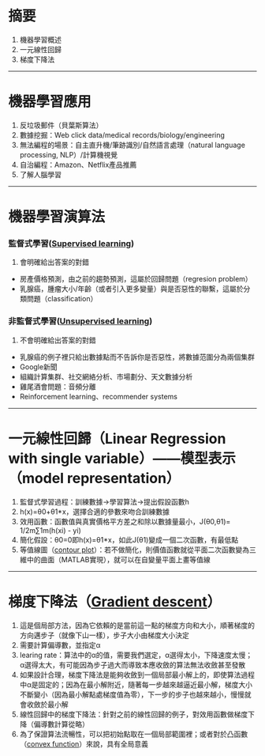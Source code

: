 # 摘要

1. 機器學習概述<br>
2. 一元線性回歸<br>
3. 梯度下降法<br>
---
# 機器學習應用

1. 反垃圾郵件（貝葉斯算法）<br>
2. 數據挖掘：Web click data/medical records/biology/engineering<br>
3. 無法編程的場景：自主直升機/筆跡識別/自然語言處理（natural language processing, NLP）/計算機視覺<br>
4. 自治編程：Amazon、Netflix產品推薦<br>
5. 了解人腦學習<br>
---
# 機器學習演算法

### 監督式學習([Supervised learning](https://zh.wikipedia.org/wiki/%E7%9B%A3%E7%9D%A3%E5%BC%8F%E5%AD%B8%E7%BF%92))

1. 會明確給出答案的對錯<br>
* 房產價格預測，由之前的趨勢預測，這屬於回歸問題（regresion problem）<br>
* 乳腺癌，腫瘤大小/年齡（或者引入更多變量）與是否惡性的聯繫，這屬於分類問題（classification）<br>

### 非監督式學習([Unsupervised learning](https://zh.wikipedia.org/wiki/%E9%9D%9E%E7%9B%A3%E7%9D%A3%E5%BC%8F%E5%AD%B8%E7%BF%92))

1. 不會明確給出答案的對錯<br>
* 乳腺癌的例子裡只給出數據點而不告訴你是否惡性，將數據范圍分為兩個集群<br>
* Google新聞<br>
* 組織計算集群、社交網絡分析、市場劃分、天文數據分析<br>
* 雞尾酒會問題：音頻分離<br>
* Reinforcement learning、recommender systems<br>
---
# 一元線性回歸（Linear Regression with single variable）——模型表示（model representation）

1. 監督式學習過程：訓練數據->學習算法->提出假設函數h<br>
2. h(x)=θ0+θ1*x，選擇合適的參數來吻合訓練數據<br>
3. 效用函數：函數值與真實價格平方差之和除以數據量最小，J(θ0,θ1)= 1/2m∑1m(h(xi) - yi)<br>
4. 簡化假設：θ0=0即h(x)=θ1*x，如此J(θ1)變成一個二次函數，有最低點<br>
5. 等值線圖（[contour plot](https://zh.wikipedia.org/wiki/%E7%AD%89%E9%AB%98%E7%B7%9A)）：若不做簡化，則價值函數就從平面二次函數變為三維中的曲面（MATLAB實現），就可以在自變量平面上畫等值線<br>
---

# 梯度下降法（[Gradient descent](https://zh.wikipedia.org/wiki/%E6%A2%AF%E5%BA%A6%E4%B8%8B%E9%99%8D%E6%B3%95)）

1. 這是個局部方法，因為它依賴的是當前這一點的梯度方向和大小，順著梯度的方向邁步子（就像下山一樣），步子大小由梯度大小決定<br>
2. 需要計算偏導數，並指定α<br>
3. learing rate：算法中的α的值，需要我們選定，α選得太小，下降速度太慢；α選得太大，有可能因為步子過大而導致本應收斂的算法無法收斂甚至發散<br>
4. 如果設計合理，梯度下降法是能夠收斂到一個局部最小解上的，即使算法過程中α是固定的；因為在最小解附近，隨著每一步越來越逼近最小解，梯度大小不斷變小（因為最小解點處梯度值為零），下一步的步子也越來越小，慢慢就會收斂於最小解<br>
5. 線性回歸中的梯度下降法：針對之前的線性回歸的例子，對效用函數做梯度下降（偏導數計算從略）<br>
6. 為了保證算法流暢性，可以把初始點取在一個局部範圍裡；或者對於凸函數（[convex function](https://zh.wikipedia.org/wiki/%E5%87%B8%E5%87%BD%E6%95%B0)）來說，具有全局意義<br>
